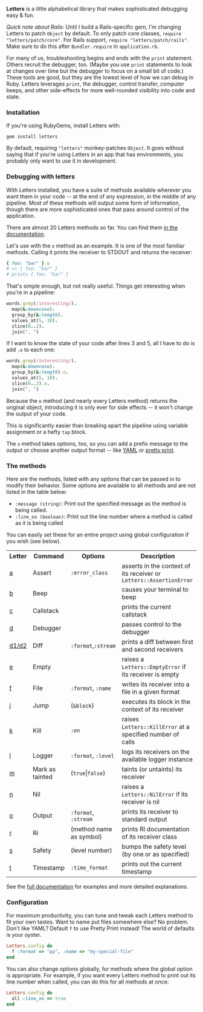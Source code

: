 **Letters** is a little alphabetical library that makes sophisticated debugging easy &amp; fun.

*Quick note about Rails*: Until I build a Rails-specific gem, I'm changing Letters to patch `Object` by default. To only patch core classes, `require "letters/patch/core"`. For Rails support, `require "letters/patch/rails"`. Make sure to do this after `Bundler.require` in `application.rb`.

For many of us, troubleshooting begins and ends with the `print` statement. Others recruit the debugger, too. (Maybe you use `print` statements to look at changes over time but the debugger to focus on a small bit of code.) These tools are good, but they are the lowest level of how we can debug in Ruby. Letters leverages `print`, the debugger, control transfer, computer beeps, and other side-effects for more well-rounded visibility into code and state.

### Installation ###

If you're using RubyGems, install Letters with:

    gem install letters

By default, requiring `"letters"` monkey-patches `Object`. It goes without saying that if you're using Letters in an app that has environments, you probably only want to use it in development.

### Debugging with letters ###

With Letters installed, you have a suite of methods available wherever you want them in your code -- at the end of any expression, in the middle of any pipeline. Most of these methods will output some form of information, though there are more sophisticated ones that pass around control of the application.

There are almost 20 Letters methods so far. You can find them [in the documentation](http://lettersrb.com/api).

Let's use with the `o` method as an example. It is one of the most familiar methods. Calling it prints the receiver to STDOUT and returns the receiver:

```ruby
{ foo: "bar" }.o
# => { foo: "bar" }
# prints { foo: "bar" }
```

That's simple enough, but not really useful. Things get interesting when you're in a pipeline:

```ruby
words.grep(/interesting/).
  map(&:downcase).
  group_by(&:length).
  values_at(5, 10).
  slice(0..2).
  join(", ")
```

If I want to know the state of your code after lines 3 and 5, all I have to do is add `.o` to each one:

```ruby
words.grep(/interesting/).
  map(&:downcase).
  group_by(&:length).o.
  values_at(5, 10).
  slice(0..2).o.
  join(", ")
```

Because the `o` method (and nearly every Letters method) returns the original object, introducing it is only ever for side effects -- it won't change the output of your code.

This is significantly easier than breaking apart the pipeline using variable assignment or a hefty `tap` block.

The `o` method takes options, too, so you can add a prefix message to the output or choose another output format -- like [YAML]() or [pretty print]().

### The methods ###

Here are the methods, listed with any options that can be passed in to modify their behavior.  Some options are available to all methods and are not listed in the table below:

- `:message (string)`: Print out the specified message as the method is being called.
- `:line_no (boolean)`: Print out the line number where a method is called as it is being called

You can easily set these for an entire project using global configuration if you wish (see below).

<table>
  <tr>
    <th>Letter</th>
    <th>Command</th>
    <th>Options</th>
    <th>Description</th>
  </tr>

  <tr>
    <td><a href="http://lettersrb.com/api#a">a</a></td>
    <td>Assert</td>
    <td><code>:error_class</code></td>
    <td>asserts in the context of its receiver or <code>Letters::AssertionError</code></td>
  </tr>

  <tr>
    <td><a href="http://lettersrb.com/api#b">b</a></td>
    <td>Beep</td>
    <td></td>
    <td>causes your terminal to beep</td>
  </tr>

  <tr>
    <td><a href="http://lettersrb.com/api#c">c</a></td>
    <td>Callstack</td>
    <td></td>
    <td>prints the current callstack</td>
  </tr>

  <tr>
    <td><a href="http://lettersrb.com/api#d">d</a></td>
    <td>Debugger</td>
    <td></td>
    <td>passes control to the debugger</td>
  </tr>

  <tr>
    <td><a href="http://lettersrb.com/api#d1/d2">d1/d2</a></td>
    <td>Diff</td>
    <td><code>:format</code>,<code>:stream</code></td>
    <td>prints a diff between first and second receivers</td>
  </tr>

  <tr>
    <td><a href="http://lettersrb.com/api#e">e</a></td>
    <td>Empty</td>
    <td></td>
    <td>raises a <code>Letters::EmptyError</code> if its receiver is empty</td>
  </tr>

  <tr>
    <td><a href="http://lettersrb.com/api#f">f</a></td>
    <td>File</td>
    <td><code>:format</code>, <code>:name</code></td>
    <td>writes its receiver into a file in a given format</td>
  </tr>

  <tr>
    <td><a href="http://lettersrb.com/api#j">j</a></td>
    <td>Jump</td>
    <td>(<code>&block</code>)</td>
    <td>executes its block in the context of its receiver</td>
  </tr>

  <tr>
    <td><a href="http://lettersrb.com/api#k">k</a></td>
    <td>Kill</td>
    <td><code>:on</code></td>
    <td>raises <code>Letters::KillError</code> at a specified number of calls</td>
  </tr>

  <tr>
    <td><a href="http://lettersrb.com/api#l">l</a></td>
    <td>Logger</td>
    <td><code>:format</code>, <code>:level</code></td>
    <td>logs its receivers on the available logger instance</td>
  </tr>

  <tr>
    <td><a href="http://lettersrb.com/api#m">m</a></td>
    <td>Mark as tainted</td>
    <td>(<code>true</code>|<code>false</code>)</td>
    <td>taints (or untaints) its receiver</td>
  </tr>

  <tr>
    <td><a href="http://lettersrb.com/api#n">n</a></td>
    <td>Nil</td>
    <td></td>
    <td>raises a <code>Letters::NilError</code> if its receiver is nil</td>
  </tr>

  <tr>
    <td><a href="http://lettersrb.com/api#o">o</a></td>
    <td>Output</td>
    <td><code>:format</code>, <code>:stream</code></td>
    <td>prints its receiver to standard output</td>
  </tr>

  <tr>
    <td><a href="http://lettersrb.com/api#r">r</a></td>
    <td>Ri</td>
    <td>(method name as symbol)</td>
    <td>prints RI documentation of its receiver class</td>
  </tr>

  <tr>
    <td><a href="http://lettersrb.com/api#s">s</a></td>
    <td>Safety</td>
    <td>(level number)</td>
    <td>bumps the safety level (by one or as specified)</td>
  </tr>

  <tr>
    <td><a href="http://lettersrb.com/api#t">t</a></td>
    <td>Timestamp</td>
    <td><code>:time_format</code></td>
    <td>prints out the current timestamp</td>
  </tr>
</table>

See the [full documentation](http://lettersrb.com/api) for examples and more detailed explanations.

### Configuration ###

For maximum productivity, you can tune and tweak each Letters method to fit your own tastes. Want to name put files somewhere else? No problem. Don't like YAML? Default `f` to use Pretty Print instead! The world of defaults is your oyster.

```ruby
Letters.config do
  f :format => "pp", :name => "my-special-file"
end
```

You can also change options globally, for methods where the global option is appropriate. For example, if you want every Letters method to print out its line number when called, you can do this for all methods at once:

```ruby
Letters.config do
  all :line_no => true
end
```

